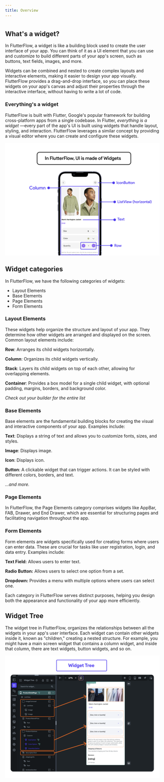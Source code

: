 ```yaml
---
title: Overview
---
```

# 
## What's a widget?

In FlutterFlow, a widget is like a building block used to create the user
interface of your app. You can think of it as a UI element that you can use and
customize to build different parts of your app's screen, such as buttons, text
fields, images, and more.

Widgets can be combined and nested to create complex layouts and interactive
elements, making it easier to design your app visually. FlutterFlow provides a
drag-and-drop interface, so you can place these widgets on your app's canvas and
adjust their properties through the interactive interface, without having to
write a lot of code.

### Everything's a widget

FlutterFlow is built with Flutter, Google's popular framework for building
cross-platform apps from a single codebase. In Flutter, _everything is a widget_
—every part of the app's UI is built using widgets that handle layout, styling,
and interaction. FlutterFlow leverages a similar concept by providing a visual
editor where you can create and configure these widgets.

![everything-widget.png](imgs%2Feverything-widget.png)

## Widget categories

In FlutterFlow, we have the following categories of widgets:

- Layout Elements
- Base Elements
- Page Elements
- Form Elements

### Layout Elements

These widgets help organize the structure and layout of your app. They determine
how other widgets are arranged and displayed on the screen. Common layout
elements include:

**Row**: Arranges its child widgets horizontally.

**Column**: Organizes its child widgets vertically.

**Stack**: Layers its child widgets on top of each other, allowing for
overlapping elements.

**Container**: Provides a box model for a single child widget, with optional
padding, margins, borders, and background color.

_Check out your builder for the entire list_

### Base Elements

Base elements are the fundamental building blocks for creating the visual and
interactive components of your app. Examples include:

**Text**: Displays a string of text and allows you to customize fonts, sizes,
and styles.

**Image**: Displays image.

**Icon**: Displays icon.

**Button**: A clickable widget that can trigger actions. It can be styled with
different colors, borders, and text.

_...and more._

### Page Elements

In FlutterFlow, the Page Elements category comprises widgets like AppBar, FAB,
Drawer, and End Drawer, which are essential for structuring pages and
facilitating navigation throughout the app.

### Form Elements

Form elements are widgets specifically used for creating forms where users can
enter data. These are crucial for tasks like user registration, login, and data
entry. Examples include:

**Text Field:** Allows users to enter text.

**Radio Button:** Allows users to select one option from a set.

**Dropdown:** Provides a menu with multiple options where users can select one.

Each category in FlutterFlow serves distinct purposes, helping you design both
the appearance and functionality of your app more efficiently.

## Widget Tree

The widget tree in FlutterFlow, organizes the relationships between all the
widgets in your app's user interface. Each widget can contain other widgets
inside it, known as "children," creating a nested
structure. For example, you might have a main screen widget that contains a
column widget, and inside that column, there are text widgets, button widgets,
and so on.

![Widget-tree.png](imgs%2FWidget-tree.png)


